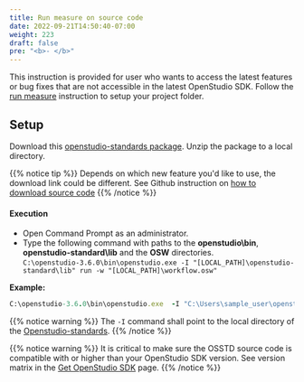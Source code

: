 ```yaml
---
title: Run measure on source code
date: 2022-09-21T14:50:40-07:00
weight: 223
draft: false
pre: "<b>- </b>"
---
```


This instruction is provided for user who wants to access the latest features or bug fixes that are not accessible in the latest OpenStudio SDK.
Follow the [run measure](../run_the_measure) instruction to setup your project folder.

## Setup

Download this [openstudio-standards package](https://github.com/NREL/openstudio-standards/archive/refs/heads/master.zip). Unzip the package to a local directory.

{{% notice tip %}}
Depends on which new feature you'd like to use, the download link could be different. See Github instruction on [how to download source code](https://docs.github.com/en/repositories/working-with-files/using-files/downloading-source-code-archives)
{{% /notice %}}

#### Execution

- Open Command Prompt as an administrator.
- Type the following command with paths to the **openstudio\bin**, **openstudio-standard\lib** and the **OSW** directories.  
  `C:\openstudio-3.6.0\bin\openstudio.exe -I "[LOCAL_PATH]\openstudio-standard\lib" run -w "[LOCAL_PATH]\workflow.osw"`

**Example:**

```ruby
C:\openstudio-3.6.0\bin\openstudio.exe  -I "C:\Users\sample_user\openstudio-standard\lib" run -w "C:\Users\sample_user\baselinePRM\test.osw"
```

{{% notice warning %}}
The `-I` command shall point to the local directory of the [Openstudio-standards](https://github.com/NREL/openstudio-standards/archive/refs/heads/master.zip).
{{% /notice %}}

{{% notice warning %}}
It is critical to make sure the OSSTD source code is compatible with or higher than your OpenStudio SDK version. See version matrix in the [Get OpenStudio SDK](../get_openstudio_sdk) page.
{{% /notice %}}

